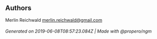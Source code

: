 ## Authors

Merlin Reichwald <merlin.reichwald@gmail.com>

###### Generated on 2019-06-08T08:57:23.084Z | Made with @propero/ngm
